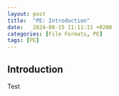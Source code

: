 ```yaml
---
layout:	post
title:  "PE: Introduction"
date:   2024-08-15 11:11:11 +0200
categories: [File Formats, PE]
tags: [PE]
---
```


## Introduction

Test
